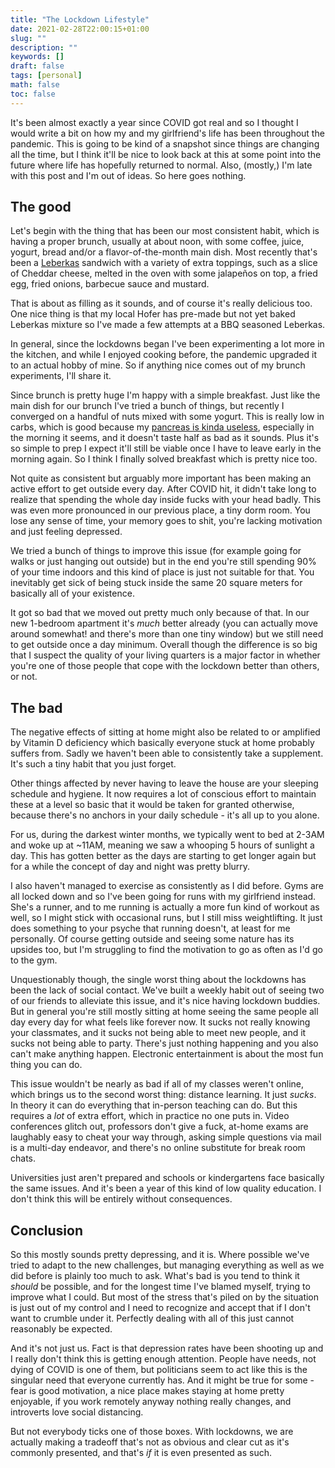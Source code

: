 ```yaml
---
title: "The Lockdown Lifestyle"
date: 2021-02-28T22:00:15+01:00
slug: ""
description: ""
keywords: []
draft: false
tags: [personal]
math: false
toc: false
---
```


It's been almost exactly a year since COVID got real and so I thought I would write a bit on how my and my girlfriend's life has been throughout the pandemic. This is going to be kind of a snapshot since things are changing all the time, but I think it'll be nice to look back at this at some point into the future where life has hopefully returned to normal. Also, (mostly,) I'm late with this post and I'm out of ideas. So here goes nothing.

## The good

Let's begin with the thing that has been our most consistent habit, which is having a proper brunch, usually at about noon, with some coffee, juice, yogurt, bread and/or a flavor-of-the-month main dish. Most recently that's been a [Leberkas](https://en.wikipedia.org/wiki/Leberk%C3%A4se) sandwich with a variety of extra toppings, such as a slice of Cheddar cheese, melted in the oven with some jalapeños on top, a fried egg, fried onions, barbecue sauce and mustard.

That is about as filling as it sounds, and of course it's really delicious too. One nice thing is that my local Hofer has pre-made but not yet baked Leberkas mixture so I've made a few attempts at a BBQ seasoned Leberkas. 

In general, since the lockdowns began I've been experimenting a lot more in the kitchen, and while I enjoyed cooking before, the pandemic upgraded it to an actual hobby of mine. So if anything nice comes out of my brunch experiments, I'll share it.

Since brunch is pretty huge I'm happy with a simple breakfast. Just like the main dish for our brunch I've tried a bunch of things, but recently I converged on a handful of nuts mixed with some yogurt. This is really low in carbs, which is good because my [pancreas is kinda useless](https://en.wikipedia.org/wiki/Type_1_diabetes), especially in the morning it seems, and it doesn't taste half as bad as it sounds. Plus it's so simple to prep I expect it'll still be viable once I have to leave early in the morning again. So I think I finally solved breakfast which is pretty nice too.

Not quite as consistent but arguably more important has been making an active effort to get outside every day. After COVID hit, it didn't take long to realize that spending the whole day inside fucks with your head badly. This was even more pronounced in our previous place, a tiny dorm room. You lose any sense of time, your memory goes to shit, you're lacking motivation and just feeling depressed. 

We tried a bunch of things to improve this issue (for example going for walks or just hanging out outside) but in the end you're still spending 90% of your time indoors and this kind of place is just not suitable for that. You inevitably get sick of being stuck inside the same 20 square meters for basically all of your existence.

It got so bad that we moved out pretty much only because of that. In our new 1-bedroom apartment it's *much* better already (you can actually move around somewhat! and there's more than one tiny window) but we still need to get outside once a day minimum. Overall though the difference is so big that I suspect the quality of your living quarters is a major factor in whether you're one of those people that cope with the lockdown better than others, or not.

## The bad

The negative effects of sitting at home might also be related to or amplified by Vitamin D deficiency which basically everyone stuck at home probably suffers from. Sadly we haven't been able to consistently take a supplement. It's such a tiny habit that you just forget.

Other things affected by never having to leave the house are your sleeping schedule and hygiene. It now requires a lot of conscious effort to maintain these at a level so basic that it would be taken for granted otherwise, because there's no anchors in your daily schedule - it's all up to you alone. 

For us, during the darkest winter months, we typically went to bed at 2-3AM and woke up at ~11AM, meaning we saw a whooping 5 hours of sunlight a day. This has gotten better as the days are starting to get longer again but for a while the concept of day and night was pretty blurry.

I also haven't managed to exercise as consistently as I did before. Gyms are all locked down and so I've been going for runs with my girlfriend instead. She's a runner, and to me running is actually a more fun kind of workout as well, so I might stick with occasional runs, but I still miss weightlifting. It just does something to your psyche that running doesn't, at least for me personally. Of course getting outside and seeing some nature has its upsides too, but I'm struggling to find the motivation to go as often as I'd go to the gym.

Unquestionably though, the single worst thing about the lockdowns has been the lack of social contact. We've built a weekly habit out of seeing two of our friends to alleviate this issue, and it's nice having lockdown buddies. But in general you're still mostly sitting at home seeing the same people all day every day for what feels like forever now. It sucks not really knowing your classmates, and it sucks not being able to meet new people, and it sucks not being able to party. There's just nothing happening and you also can't make anything happen. Electronic entertainment is about the most fun thing you can do.

This issue wouldn't be nearly as bad if all of my classes weren't online, which brings us to the second worst thing: distance learning. It just *sucks*. In theory it can do everything that in-person teaching can do. But this requires a *lot* of extra effort, which in practice no one puts in. Video conferences glitch out, professors don't give a fuck, at-home exams are laughably easy to cheat your way through, asking simple questions via mail is a multi-day endeavor, and there's no online substitute for break room chats. 

Universities just aren't prepared and schools or kindergartens face basically the same issues. And it's been a year of this kind of low quality education. I don't think this will be entirely without consequences.

## Conclusion

So this mostly sounds pretty depressing, and it is. Where possible we've tried to adapt to the new challenges, but managing everything as well as we did before is plainly too much to ask. What's bad is you tend to think it *should* be possible, and for the longest time I've blamed myself, trying to improve what I could. But most of the stress that's piled on by the situation is just out of my control and I need to recognize and accept that if I don't want to crumble under it. Perfectly dealing with all of this just cannot reasonably be expected.

And it's not just us. Fact is that depression rates have been shooting up and I really don't think this is getting enough attention. People have needs, not dying of COVID is one of them, but politicians seem to act like this is the singular need that everyone currently has. And it might be true for some - fear is good motivation, a nice place makes staying at home pretty enjoyable, if you work remotely anyway nothing really changes, and introverts love social distancing. 

But not everybody ticks one of those boxes. With lockdowns, we are actually making a tradeoff that's not as obvious and clear cut as it's commonly presented, and that's *if* it is even presented as such.

